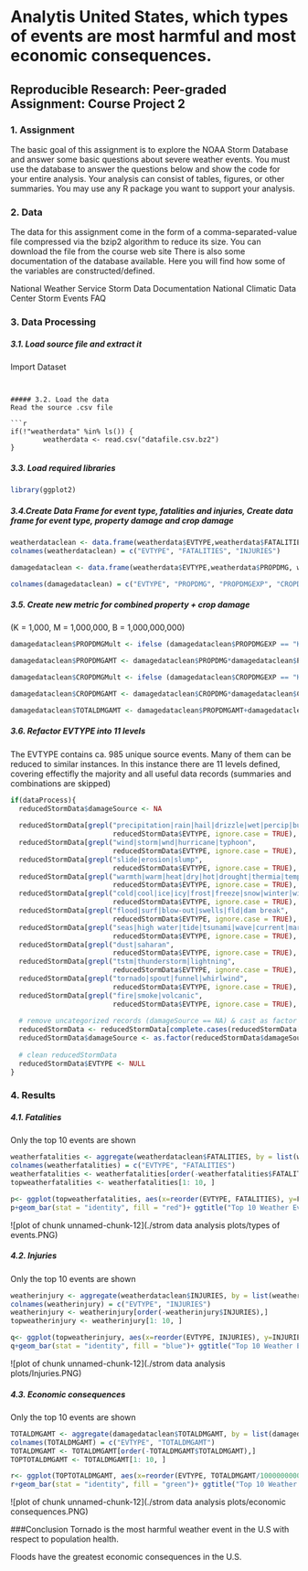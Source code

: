 # Analytis United States, which types of events are most harmful and most economic consequences.

## Reproducible Research: Peer-graded Assignment: Course Project 2

### 1. Assignment

The basic goal of this assignment is to explore the NOAA Storm Database and answer some basic questions about severe weather events. You must use the database to answer the questions below and show the code for your entire analysis. Your analysis can consist of tables, figures, or other summaries. You may use any R package you want to support your analysis.

### 2. Data

The data for this assignment come in the form of a comma-separated-value file compressed via the bzip2 algorithm to reduce its size. You can download the file from the course web site
There is also some documentation of the database available. Here you will find how some of the variables are constructed/defined.

National Weather Service Storm Data Documentation
National Climatic Data Center Storm Events FAQ


### 3. Data Processing


##### 3.1. Load source file and extract it
Import Dataset
```


##### 3.2. Load the data
Read the source .csv file

```r
if(!"weatherdata" %in% ls()) {
        weatherdata <- read.csv("datafile.csv.bz2")
}
```

##### 3.3. Load required libraries

```r
library(ggplot2)
```

##### 3.4.Create Data Frame for event type, fatalities and injuries, Create data frame for event type, property damage and crop damage

```r
weatherdataclean <- data.frame(weatherdata$EVTYPE,weatherdata$FATALITIES, weatherdata$INJURIES)
colnames(weatherdataclean) = c("EVTYPE", "FATALITIES", "INJURIES")

damagedataclean <- data.frame(weatherdata$EVTYPE,weatherdata$PROPDMG, weatherdata$PROPDMGEXP, weatherdata$CROPDMG, weatherdata$CROPDMGEXP)

colnames(damagedataclean) = c("EVTYPE", "PROPDMG", "PROPDMGEXP", "CROPDMG", "CROPDMGEXP")
```

##### 3.5. Create new metric for combined property + crop damage
(K = 1,000, M = 1,000,000, B = 1,000,000,000)

```r
damagedataclean$PROPDMGMult <- ifelse (damagedataclean$PROPDMGEXP == "K", 1000, ifelse (damagedataclean$PROPDMGEXP == "M", 1000000, ifelse (damagedataclean$PROPDMGEXP == "B", 1000000000, 0)))

damagedataclean$PROPDMGAMT <- damagedataclean$PROPDMG*damagedataclean$PROPDMGMult

damagedataclean$CROPDMGMult <- ifelse (damagedataclean$CROPDMGEXP == "K", 1000, ifelse (damagedataclean$CROPDMGEXP == "M", 1000000, ifelse (damagedataclean$CROPDMGEXP == "B", 1000000000, 0)))

damagedataclean$CROPDMGAMT <- damagedataclean$CROPDMG*damagedataclean$CROPDMGMult

damagedataclean$TOTALDMGAMT <- damagedataclean$PROPDMGAMT+damagedataclean$CROPDMGAMT
```

##### 3.6. Refactor EVTYPE into 11 levels
The EVTYPE contains ca. 985 unique source events. Many of them can be reduced to similar instances. 
In this instance there are 11 levels defined, covering effectifly the majority and all useful data records (summaries and combinations are skipped)

```r
if(dataProcess){
  reducedStormData$damageSource <- NA
  
  reducedStormData[grepl("precipitation|rain|hail|drizzle|wet|percip|burst|depression|fog|wall cloud", 
                         reducedStormData$EVTYPE, ignore.case = TRUE), "damageSource"] <- "Precipitation & Fog"
  reducedStormData[grepl("wind|storm|wnd|hurricane|typhoon", 
                         reducedStormData$EVTYPE, ignore.case = TRUE), "damageSource"] <- "Wind & Storm"
  reducedStormData[grepl("slide|erosion|slump", 
                         reducedStormData$EVTYPE, ignore.case = TRUE), "damageSource"] <- "Landslide & Erosion"
  reducedStormData[grepl("warmth|warm|heat|dry|hot|drought|thermia|temperature record|record temperature|record high", 
                         reducedStormData$EVTYPE, ignore.case = TRUE), "damageSource"] <- "Heat & Drought"
  reducedStormData[grepl("cold|cool|ice|icy|frost|freeze|snow|winter|wintry|wintery|blizzard|chill|freezing|avalanche|glaze|sleet", 
                         reducedStormData$EVTYPE, ignore.case = TRUE), "damageSource"] <- "Snow & Ice"
  reducedStormData[grepl("flood|surf|blow-out|swells|fld|dam break", 
                         reducedStormData$EVTYPE, ignore.case = TRUE), "damageSource"] <- "Flooding & High Surf"
  reducedStormData[grepl("seas|high water|tide|tsunami|wave|current|marine|drowning", 
                         reducedStormData$EVTYPE, ignore.case = TRUE), "damageSource"] <- "High seas"
  reducedStormData[grepl("dust|saharan", 
                         reducedStormData$EVTYPE, ignore.case = TRUE), "damageSource"] <- "Dust & Saharan winds"  
  reducedStormData[grepl("tstm|thunderstorm|lightning", 
                         reducedStormData$EVTYPE, ignore.case = TRUE), "damageSource"] <- "Thunderstorm & Lightning"
  reducedStormData[grepl("tornado|spout|funnel|whirlwind", 
                         reducedStormData$EVTYPE, ignore.case = TRUE), "damageSource"] <- "Tornado"
  reducedStormData[grepl("fire|smoke|volcanic", 
                         reducedStormData$EVTYPE, ignore.case = TRUE), "damageSource"] <- "Fire & Volcanic activity"
  
  # remove uncategorized records (damageSource == NA) & cast as factor
  reducedStormData <- reducedStormData[complete.cases(reducedStormData[, "damageSource"]), ]
  reducedStormData$damageSource <- as.factor(reducedStormData$damageSource)
  
  # clean reducedStormData
  reducedStormData$EVTYPE <- NULL
}
```

### 4. Results
##### 4.1. Fatalities
Only the top 10 events are shown

```r
weatherfatalities <- aggregate(weatherdataclean$FATALITIES, by = list(weatherdataclean$EVTYPE), FUN = sum, na.rm = TRUE)
colnames(weatherfatalities) = c("EVTYPE", "FATALITIES")
weatherfatalities <- weatherfatalities[order(-weatherfatalities$FATALITIES),]
topweatherfatalities <- weatherfatalities[1: 10, ]

p<- ggplot(topweatherfatalities, aes(x=reorder(EVTYPE, FATALITIES), y=FATALITIES))
p+geom_bar(stat = "identity", fill = "red")+ ggtitle("Top 10 Weather Events by # Fatalities")+labs(x = "Event Type", y="#Fatalities") +theme(axis.text.x = element_text(angle=45, hjust=1)) 
```
![plot of chunk unnamed-chunk-12](./strom data analysis plots/types of events.PNG) 

##### 4.2. Injuries 
 Only the top 10 events are shown

```r
weatherinjury <- aggregate(weatherdataclean$INJURIES, by = list(weatherdataclean$EVTYPE), FUN = sum, na.rm = TRUE)
colnames(weatherinjury) = c("EVTYPE", "INJURIES")
weatherinjury <- weatherinjury[order(-weatherinjury$INJURIES),]
topweatherinjury <- weatherinjury[1: 10, ]

q<- ggplot(topweatherinjury, aes(x=reorder(EVTYPE, INJURIES), y=INJURIES))
q+geom_bar(stat = "identity", fill = "blue")+ ggtitle("Top 10 Weather Events by # Injuries")+labs(x = "Event Type", y="#Injuries") +theme(axis.text.x = element_text(angle=45, hjust=1)) 
```
![plot of chunk unnamed-chunk-12](./strom data analysis plots/Injuries.PNG)

##### 4.3. Economic consequences
Only the top 10 events are shown

```r
TOTALDMGAMT <- aggregate(damagedataclean$TOTALDMGAMT, by = list(damagedataclean$EVTYPE), FUN = sum, na.rm = TRUE)
colnames(TOTALDMGAMT) = c("EVTYPE", "TOTALDMGAMT")
TOTALDMGAMT <- TOTALDMGAMT[order(-TOTALDMGAMT$TOTALDMGAMT),]
TOPTOTALDMGAMT <- TOTALDMGAMT[1: 10, ]

r<- ggplot(TOPTOTALDMGAMT, aes(x=reorder(EVTYPE, TOTALDMGAMT/1000000000), y=TOTALDMGAMT/1000000000))
r+geom_bar(stat = "identity", fill = "green")+ ggtitle("Top 10 Weather Events by Total Damage (in $ Billions)")+labs(x = "Event Type", y="Total Damage (in $ Billions)") +theme(axis.text.x = element_text(angle=45, hjust=1)) 
```
![plot of chunk unnamed-chunk-12](./strom data analysis plots/economic consequences.PNG)

###Conclusion 
Tornado is the most harmful weather event in the U.S with respect to population health.

Floods have the greatest economic consequences in the U.S.
```
